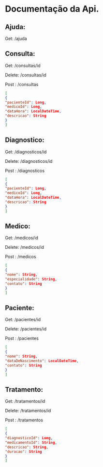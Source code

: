 # Documentação da Api.

## Ajuda:

Get: /ajuda


## Consulta:

Get: /consultas/id

Delete: /consultas/id

Post : /consultas 

```json
[
{
"pacienteId": Long,
"medicoId": Long,
"dataHora": LocalDateTime,
"descricao": String
}
]
```

## Diagnostico:

Get: /diagnosticos/id

Delete: /diagnosticos/id

Post : /diagnosticos

```json
[
{
"pacienteId": Long,
"medicoId": Long,
"dataHora": LocalDateTime,
"descricao": String
}
]
```

## Medico:

Get: /medicos/id

Delete: /medicos/id

Post : /medicos

```json
[
{
"nome": String,
"especialidade": String,
"contato": String
}
]
```

## Paciente:

Get: /pacientes/id

Delete: /pacientes/id

Post : /pacientes

```json
[
{
"nome": String,
"dataDeNascimento": LocalDateTime,
"contato": String
}
]
```

## Tratamento:

Get: /tratamentos/id

Delete: /tratamentos/id

Post : /tratamentos

```json
[
{
"diagnosticoId": Long,
"medicamentoId": String,
"descricao": String,
"duracao": String
}
]
```
